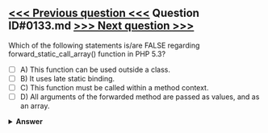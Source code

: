 [<<< Previous question <<<](0132.md)   Question ID#0133.md   [>>> Next question >>>](0134.md)
---

Which of the following statements is/are FALSE regarding forward_static_call_array() function in PHP 5.3?

- [ ] A) This function can be used outside a class.
- [ ] B) It uses late static binding.
- [ ] C) This function must be called within a method context.
- [ ] D) All arguments of the forwarded method are passed as values, and as an array.

<details><summary><b>Answer</b></summary>
<p>
  Answer: <strong>A</strong>
</p>
</details>
